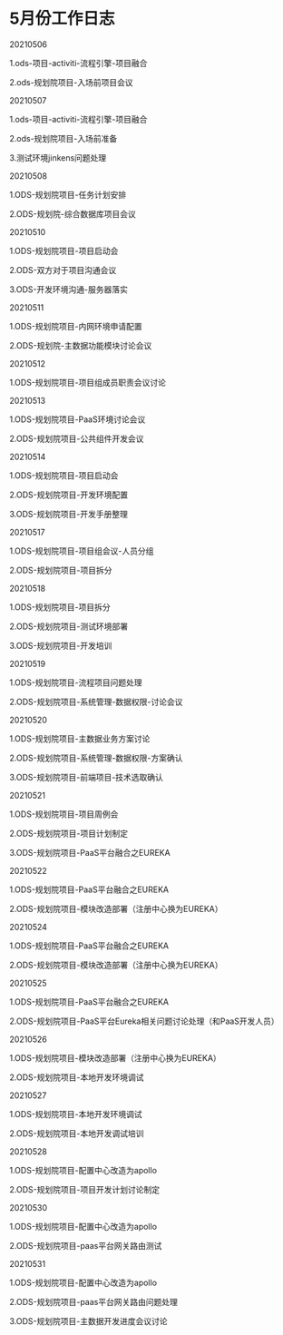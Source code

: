 # 5月份工作日志





20210506

1.ods-项目-activiti-流程引擎-项目融合

2.ods-规划院项目-入场前项目会议

20210507

1.ods-项目-activiti-流程引擎-项目融合

2.ods-规划院项目-入场前准备

3.测试环境jinkens问题处理



20210508

1.ODS-规划院项目-任务计划安排

2.ODS-规划院-综合数据库项目会议





20210510

1.ODS-规划院项目-项目启动会

2.ODS-双方对于项目沟通会议

3.ODS-开发环境沟通-服务器落实



20210511

1.ODS-规划院项目-内网环境申请配置

2.ODS-规划院-主数据功能模块讨论会议





20210512

1.ODS-规划院项目-项目组成员职责会议讨论



20210513

1.ODS-规划院项目-PaaS环境讨论会议

2.ODS-规划院项目-公共组件开发会议



20210514

1.ODS-规划院项目-项目启动会

2.ODS-规划院项目-开发环境配置

3.ODS-规划院项目-开发手册整理



20210517

1.ODS-规划院项目-项目组会议-人员分组

2.ODS-规划院项目-项目拆分

20210518

1.ODS-规划院项目-项目拆分

2.ODS-规划院项目-测试环境部署

3.ODS-规划院项目-开发培训



20210519

1.ODS-规划院项目-流程项目问题处理

2.ODS-规划院项目-系统管理-数据权限-讨论会议



20210520

1.ODS-规划院项目-主数据业务方案讨论

2.ODS-规划院项目-系统管理-数据权限-方案确认

3.ODS-规划院项目-前端项目-技术选取确认





20210521

1.ODS-规划院项目-项目周例会

2.ODS-规划院项目-项目计划制定

3.ODS-规划院项目-PaaS平台融合之EUREKA



20210522

1.ODS-规划院项目-PaaS平台融合之EUREKA

2.ODS-规划院项目-模块改造部署（注册中心换为EUREKA）













20210524

1.ODS-规划院项目-PaaS平台融合之EUREKA

2.ODS-规划院项目-模块改造部署（注册中心换为EUREKA）





20210525

1.ODS-规划院项目-PaaS平台融合之EUREKA

2.ODS-规划院项目-PaaS平台Eureka相关问题讨论处理（和PaaS开发人员）





20210526

1.ODS-规划院项目-模块改造部署（注册中心换为EUREKA）

2.ODS-规划院项目-本地开发环境调试



20210527

1.ODS-规划院项目-本地开发环境调试

2.ODS-规划院项目-本地开发调试培训



20210528

1.ODS-规划院项目-配置中心改造为apollo

2.ODS-规划院项目-项目开发计划讨论制定





20210530

1.ODS-规划院项目-配置中心改造为apollo

2.ODS-规划院项目-paas平台网关路由测试





20210531

1.ODS-规划院项目-配置中心改造为apollo

2.ODS-规划院项目-paas平台网关路由问题处理

3.ODS-规划院项目-主数据开发进度会议讨论